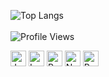 ![Top Langs](https://github-readme-stats.vercel.app/api/top-langs/?username=percivalyan&theme=dark&layout=compact&card_width=500&langs_count=10)
<br><br>
![Profile Views](https://komarev.com/ghpvc/?username=percivalyan&label=Profile%20views%20%20%20%20%20%20%20%20%20&color=0e75b6&style=flat)

<div>
    <img src="https://upload.wikimedia.org/wikipedia/en/3/30/Java_programming_language_logo.svg" alt="Java" width="25"/>
    <img src="https://upload.wikimedia.org/wikipedia/commons/9/9a/Laravel.svg" alt="Laravel" width="25"/>
    <img src="https://upload.wikimedia.org/wikipedia/commons/a/a7/React-icon.svg" alt="React.js" width="25"/>
    <img src="https://upload.wikimedia.org/wikipedia/commons/d/d9/Node.js_logo.svg" alt="Node.js" width="25"/>
    <img src="https://upload.wikimedia.org/wikipedia/commons/c/c3/Python-logo-notext.svg" alt="Python" width="25"/>
</div>
